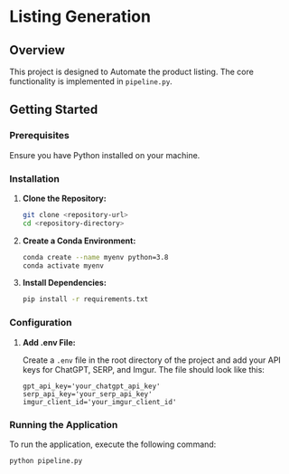 # Listing Generation

## Overview

This project is designed to Automate the product listing. The core functionality is implemented in `pipeline.py`.

## Getting Started

### Prerequisites

Ensure you have Python installed on your machine.

### Installation

1. **Clone the Repository:**

   ```bash
   git clone <repository-url>
   cd <repository-directory>
   ```

2. **Create a Conda Environment:**

   ```bash
   conda create --name myenv python=3.8
   conda activate myenv
   ```

3. **Install Dependencies:**

   ```bash
   pip install -r requirements.txt
   ```

### Configuration

1. **Add .env File:**

   Create a `.env` file in the root directory of the project and add your API keys for ChatGPT, SERP, and Imgur. The file should look like this:

   ```env
   gpt_api_key='your_chatgpt_api_key'
   serp_api_key='your_serp_api_key'
   imgur_client_id='your_imgur_client_id'
   ```

### Running the Application

To run the application, execute the following command:

```bash
python pipeline.py
```
